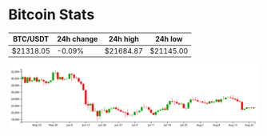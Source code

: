 # Bitcoin Stats

BTC/USDT|24h change|24h high|24h low|
|---|---|---|---|
|$21318.05|-0.09%|$21684.87|$21145.00|

<img src="./chart.svg">
